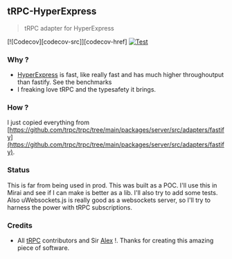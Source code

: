 ## tRPC-HyperExpress
> tRPC adapter for HyperExpress


[![Codecov][codecov-src]][codecov-href] [![Test](https://github.com/soulsam480/trpc-hyperexpress/actions/workflows/test.yml/badge.svg)](https://github.com/soulsam480/trpc-hyperexpress/actions/workflows/test.yml)


### Why ?
- [HyperExpress](https://github.com/kartikk221/hyper-express) is fast, like really fast and has much higher throughoutput than fastify. See the benchmarks
- I freaking love tRPC and the typesafety it brings.

### How ?
I just copied everything from [https://github.com/trpc/trpc/tree/main/packages/server/src/adapters/fastify](https://github.com/trpc/trpc/tree/main/packages/server/src/adapters/fastify). 


### Status 
This is far from being used in prod. This was built as a POC. I'll use this in Mirai and see if I can make is better as a lib. I'll also try to add some tests. Also uWebsockets.js is really good as a websockets server, so I'll try to harness the power with tRPC subscriptions. 

### Credits
- All [tRPC](https://github.com/trpc) contributors and Sir [Alex](https://github.com/KATT) !. Thanks for creating this amazing piece of software. 